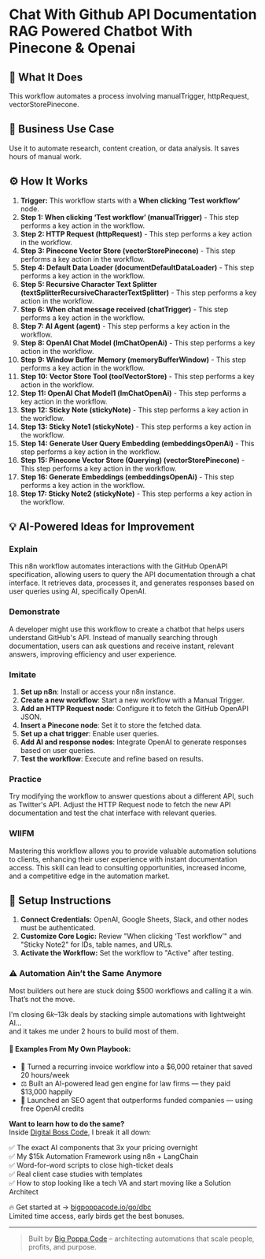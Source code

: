 # Chat With Github API Documentation  RAG Powered Chatbot With Pinecone & Openai

## 🚀 What It Does
This workflow automates a process involving manualTrigger, httpRequest, vectorStorePinecone.

## 💼 Business Use Case
Use it to automate research, content creation, or data analysis. It saves hours of manual work.

## ⚙️ How It Works
1.  **Trigger:** This workflow starts with a **When clicking ‘Test workflow’** node.
2. **Step 1: When clicking ‘Test workflow’ (manualTrigger)** - This step performs a key action in the workflow.
3. **Step 2: HTTP Request (httpRequest)** - This step performs a key action in the workflow.
4. **Step 3: Pinecone Vector Store (vectorStorePinecone)** - This step performs a key action in the workflow.
5. **Step 4: Default Data Loader (documentDefaultDataLoader)** - This step performs a key action in the workflow.
6. **Step 5: Recursive Character Text Splitter (textSplitterRecursiveCharacterTextSplitter)** - This step performs a key action in the workflow.
7. **Step 6: When chat message received (chatTrigger)** - This step performs a key action in the workflow.
8. **Step 7: AI Agent (agent)** - This step performs a key action in the workflow.
9. **Step 8: OpenAI Chat Model (lmChatOpenAi)** - This step performs a key action in the workflow.
10. **Step 9: Window Buffer Memory (memoryBufferWindow)** - This step performs a key action in the workflow.
11. **Step 10: Vector Store Tool (toolVectorStore)** - This step performs a key action in the workflow.
12. **Step 11: OpenAI Chat Model1 (lmChatOpenAi)** - This step performs a key action in the workflow.
13. **Step 12: Sticky Note (stickyNote)** - This step performs a key action in the workflow.
14. **Step 13: Sticky Note1 (stickyNote)** - This step performs a key action in the workflow.
15. **Step 14: Generate User Query Embedding (embeddingsOpenAi)** - This step performs a key action in the workflow.
16. **Step 15: Pinecone Vector Store (Querying) (vectorStorePinecone)** - This step performs a key action in the workflow.
17. **Step 16: Generate Embeddings (embeddingsOpenAi)** - This step performs a key action in the workflow.
18. **Step 17: Sticky Note2 (stickyNote)** - This step performs a key action in the workflow.

## 💡 AI-Powered Ideas for Improvement
### Explain
This n8n workflow automates interactions with the GitHub OpenAPI specification, allowing users to query the API documentation through a chat interface. It retrieves data, processes it, and generates responses based on user queries using AI, specifically OpenAI.

### Demonstrate
A developer might use this workflow to create a chatbot that helps users understand GitHub's API. Instead of manually searching through documentation, users can ask questions and receive instant, relevant answers, improving efficiency and user experience.

### Imitate
1. **Set up n8n**: Install or access your n8n instance.
2. **Create a new workflow**: Start a new workflow with a Manual Trigger.
3. **Add an HTTP Request node**: Configure it to fetch the GitHub OpenAPI JSON.
4. **Insert a Pinecone node**: Set it to store the fetched data.
5. **Set up a chat trigger**: Enable user queries.
6. **Add AI and response nodes**: Integrate OpenAI to generate responses based on user queries.
7. **Test the workflow**: Execute and refine based on results.

### Practice
Try modifying the workflow to answer questions about a different API, such as Twitter's API. Adjust the HTTP Request node to fetch the new API documentation and test the chat interface with relevant queries.

### WIIFM
Mastering this workflow allows you to provide valuable automation solutions to clients, enhancing their user experience with instant documentation access. This skill can lead to consulting opportunities, increased income, and a competitive edge in the automation market.

## 🔧 Setup Instructions
1. **Connect Credentials:** OpenAI, Google Sheets, Slack, and other nodes must be authenticated.
2. **Customize Core Logic:** Review "When clicking ‘Test workflow’" and "Sticky Note2" for IDs, table names, and URLs.
3. **Activate the Workflow:** Set the workflow to "Active" after testing.

### ⚠️ Automation Ain’t the Same Anymore

Most builders out here are stuck doing $500 workflows and calling it a win.  
That’s not the move.  

I'm closing $6k–$13k deals by stacking simple automations with lightweight AI...  
and it takes me under 2 hours to build most of them.

#### 🧠 Examples From My Own Playbook:
- 🔁 Turned a recurring invoice workflow into a $6,000 retainer that saved 20 hours/week  
- ⚖️ Built an AI-powered lead gen engine for law firms — they paid $13,000 happily  
- 🚀 Launched an SEO agent that outperforms funded companies — using free OpenAI credits  

**Want to learn how to do the same?**  
Inside [Digital Boss Code](https://bigpoppacode.io/go/dbc), I break it all down:

✅ The exact AI components that 3x your pricing overnight  
✅ My $15k Automation Framework using n8n + LangChain  
✅ Word-for-word scripts to close high-ticket deals  
✅ Real client case studies with templates  
✅ How to stop looking like a tech VA and start moving like a Solution Architect  

🔥 Get started at → [bigpoppacode.io/go/dbc](https://bigpoppacode.io/go/dbc)  
Limited time access, early birds get the best bonuses.

---
> Built by [Big Poppa Code](https://bigpoppacode.io) – architecting automations that scale people, profits, and purpose.
